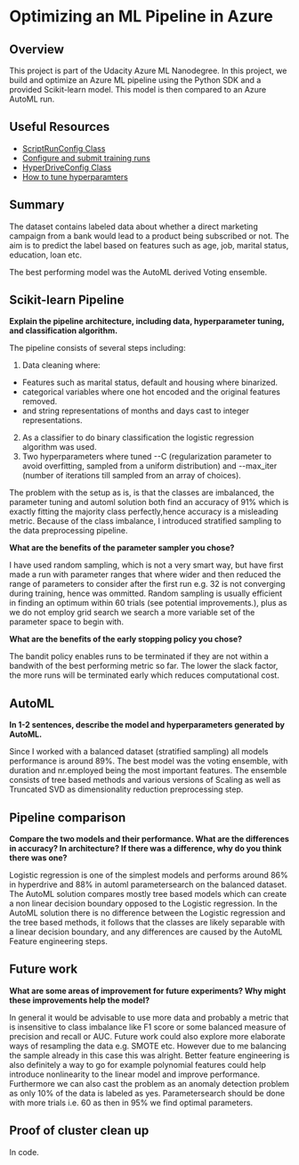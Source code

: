 # Optimizing an ML Pipeline in Azure

## Overview
This project is part of the Udacity Azure ML Nanodegree.
In this project, we build and optimize an Azure ML pipeline using the Python SDK and a provided Scikit-learn model.
This model is then compared to an Azure AutoML run.

## Useful Resources
- [ScriptRunConfig Class](https://docs.microsoft.com/en-us/python/api/azureml-core/azureml.core.scriptrunconfig?view=azure-ml-py)
- [Configure and submit training runs](https://docs.microsoft.com/en-us/azure/machine-learning/how-to-set-up-training-targets)
- [HyperDriveConfig Class](https://docs.microsoft.com/en-us/python/api/azureml-train-core/azureml.train.hyperdrive.hyperdriveconfig?view=azure-ml-py)
- [How to tune hyperparamters](https://docs.microsoft.com/en-us/azure/machine-learning/how-to-tune-hyperparameters)


## Summary

The dataset contains labeled data about whether a direct marketing campaign from a bank would lead to a product being subscribed or not. The aim is to predict the label based on features such as age, job, marital status, education, loan etc.

The best performing model was the AutoML derived Voting ensemble.

## Scikit-learn Pipeline

**Explain the pipeline architecture, including data, hyperparameter tuning, and classification algorithm.**

The pipeline consists of several steps including:

1. Data cleaning where:
* Features such as marital status, default and housing where binarized.
* categorical variables where one hot encoded and the original features removed.
* and string representations of months and days cast to integer representations.

2. As a classifier to do binary classification the logistic regression algorithm was used.
3. Two hyperparameters where tuned --C (regularization parameter to avoid overfitting, sampled from a uniform distribution) and --max_iter (number of iterations till sampled from an array of choices). 

The problem with the setup as is, is that the classes are imbalanced, the parameter tuning and 
automl solution both find an accuracy of 91% which is exactly fitting the majority class perfectly,hence accuracy
is a misleading metric. Because of the class imbalance, I introduced stratified sampling to the data preprocessing 
pipeline. 


**What are the benefits of the parameter sampler you chose?**

I have used random sampling, which is not a very smart way, but have first made a run with 
parameter ranges that where wider and then reduced the range of parameters to consider after the first run 
e.g. 32 is not converging during training, hence was ommitted. Random sampling is usually efficient in finding
an optimum within 60 trials (see potential improvements.), plus as we do not employ grid search we 
search a more variable set of the parameter space to begin with.


**What are the benefits of the early stopping policy you chose?**

The bandit policy enables runs to be terminated if they are not within a bandwith of the 
best performing metric so far. The lower the slack factor, the more runs will be terminated 
early which reduces computational cost.

## AutoML
**In 1-2 sentences, describe the model and hyperparameters generated by AutoML.**

Since I worked with a balanced dataset (stratified sampling) all models performance is around 89%. 
The best model was the voting ensemble, with duration and nr.employed being the most important
features. The ensemble consists of tree based methods and various versions of Scaling as well as
Truncated SVD as dimensionality reduction preprocessing step.


## Pipeline comparison
**Compare the two models and their performance. What are the differences in accuracy? In architecture? If there was a difference, why do you think there was one?**

Logistic regression is one of the simplest models and performs around 86% in hyperdrive and 88% in automl parametersearch on the balanced dataset.
The AutoML solution compares mostly tree based models which can create a non linear decision boundary opposed to the Logistic regression. In the AutoML solution there is no difference between the Logistic regression and the tree based methods, it follows that
the classes are likely separable with a linear decision boundary, and any differences are caused by the AutoML
Feature engineering steps.

## Future work
**What are some areas of improvement for future experiments? Why might these improvements help the model?**

In general it would be advisable to use more data and probably a metric that is insensitive to class imbalance
like F1 score or some balanced measure of precision and recall or AUC. Future work could also explore more elaborate
ways of resampling the data e.g. SMOTE etc.
However due to me balancing the sample already in this case this was alright. Better feature engineering is also definitely
a way to go for example polynomial features could help introduce nonlinearity to the linear model and improve
performance. Furthermore we can also cast the problem as an anomaly detection problem as only 10% of the data is labeled as 
yes. Parametersearch should be done with more trials i.e. 60 as then in 95% we find optimal parameters.


## Proof of cluster clean up
In code.



